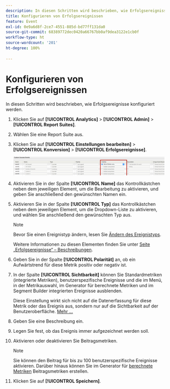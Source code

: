 ```yaml
---
description: In diesen Schritten wird beschrieben, wie Erfolgsereignisse konfiguriert werden.
title: Konfigurieren von Erfolgsereignissen
feature: Event
exl-id: 0e9a6d8f-2ce7-4551-885d-bd77ff131da0
source-git-commit: 68389772dec0420a66767bb0af9dea3122e1cb0f
workflow-type: ht
source-wordcount: '201'
ht-degree: 100%

---
```


# Konfigurieren von Erfolgsereignissen

In diesen Schritten wird beschrieben, wie Erfolgsereignisse konfiguriert werden.

1. Klicken Sie auf **[!UICONTROL Analytics]** > **[!UICONTROL Admin]** > **[!UICONTROL Report Suites]**.
1. Wählen Sie eine Report Suite aus.
1. Klicken Sie auf **[!UICONTROL Einstellungen bearbeiten]** > **[!UICONTROL Konversion]** > **[!UICONTROL Erfolgsereignisse]**.

   ![Schritt Ergebnis](/help/admin/admin/c-manage-report-suites/c-edit-report-suites/conversion-var-admin/c-success-events/assets/success_event_page.png)

1. Aktivieren Sie in der Spalte **[!UICONTROL Name]** das Kontrollkästchen neben dem jeweiligen Element, um die Bearbeitung zu aktivieren, und geben Sie anschließend den gewünschten Namen ein.
1. Aktivieren Sie in der Spalte **[!UICONTROL Typ]** das Kontrollkästchen neben dem jeweiligen Element, um die Dropdown-Liste zu aktivieren, und wählen Sie anschließend den gewünschten Typ aus.

   >[!NOTE]
   >
   >Bevor Sie einen Ereignistyp ändern, lesen Sie [Ändern des Ereignistyps](/help/admin/admin/c-manage-report-suites/c-edit-report-suites/conversion-var-admin/c-success-events/event-type.md).

   Weitere Informationen zu diesen Elementen finden Sie unter [Seite „Erfolgsereignisse“ – Beschreibungen](/help/admin/admin/c-manage-report-suites/c-edit-report-suites/conversion-var-admin/c-success-events/success-event.md).

1. Geben Sie in der Spalte **[!UICONTROL Polarität]** an, ob ein Aufwärtstrend für diese Metrik positiv oder negativ ist.
1. In der Spalte **[!UICONTROL Sichtbarkeit]** können Sie Standardmetriken (integrierte Metriken), benutzerspezifische Ereignisse und die im Menü, in der Metrikauswahl, im Generator für berechnete Metriken und im Segment Builder integrierten Ereignisse ausblenden.

   Diese Einstellung wirkt sich nicht auf die Datenerfassung für diese Metrik oder das Ereignis aus, sondern nur auf die Sichtbarkeit auf der Benutzeroberfläche. [Mehr …](/help/admin/admin/metric-visibility.md)
1. Geben Sie eine Beschreibung ein.
1. Legen Sie fest, ob das Ereignis immer aufgezeichnet werden soll.
1. Aktivieren oder deaktivieren Sie Beitragsmetriken.

   >[!NOTE]
   >
   >Sie können den Beitrag für bis zu 100 benutzerspezifische Ereignisse aktivieren. Darüber hinaus können Sie im Generator für [berechnete Metriken](/help/components/c-calcmetrics/c-workflow/cm-workflow/c-build-metrics/participation-metric.md) Beitragsmetriken erstellen.

1. Klicken Sie auf **[!UICONTROL Speichern]**.
